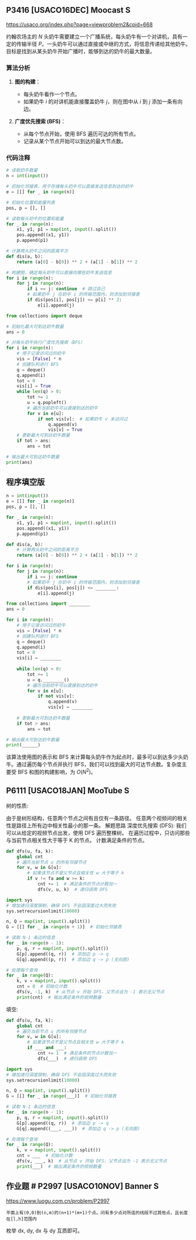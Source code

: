 ## P3416 [USACO16DEC] Moocast S

https://usaco.org/index.php?page=viewproblem2&cpid=668

约翰农场主的 $N$ 头奶牛需要建立一个广播系统，每头奶牛有一个对讲机，具有一定的传输半径 $P$。一头奶牛可以通过直接或中继的方式，将信息传递给其他奶牛。目标是找到从某头奶牛开始广播时，能够到达的奶牛的最大数量。

### 算法分析

1. **图的构建**：
   - 每头奶牛看作一个节点。
   - 如果奶牛 $i$ 的对讲机能直接覆盖奶牛 $j$，则在图中从 $i$ 到 $j$ 添加一条有向边。

2. **广度优先搜索 (BFS)**：
   - 从每个节点开始，使用 BFS 遍历可达的所有节点。
   - 记录从某个节点开始可以到达的最大节点数。

### 代码注释

```python
# 读取奶牛数量
n = int(input())

# 初始化邻接表，用于存储每头奶牛可以直接发送信息到达的奶牛
e = [[] for _ in range(n)]

# 初始化位置和能量列表
pos, p = [], []

# 读取每头奶牛的位置和能量
for _ in range(n):
    x1, y1, p1 = map(int, input().split())
    pos.append((x1, y1))
    p.append(p1)

# 计算两头奶牛之间的距离平方
def dis(a, b):
    return (a[0] - b[0]) ** 2 + (a[1] - b[1]) ** 2

# 构建图，确定每头奶牛可以直接向哪些奶牛发送信息
for i in range(n): 
    for j in range(n):
        if i == j: continue  # 跳过自己
        # 如果奶牛 j 在奶牛 i 的传输范围内，则添加到邻接表
        if dis(pos[i], pos[j]) <= p[i] ** 2:
            e[i].append(j)

from collections import deque

# 初始化最大可到达奶牛数量
ans = 0

# 对每头奶牛执行广度优先搜索（BFS）
for i in range(n):
    # 用于记录访问过的奶牛
    vis = [False] * n
    # 创建队列进行 BFS
    q = deque()
    q.append(i)
    tot = 0
    vis[i] = True
    while len(q) > 0:
        tot += 1
        u = q.popleft()
        # 遍历当前奶牛可以直接到达的奶牛
        for v in e[u]:
            if not vis[v]:  # 如果奶牛 v 未访问过
                q.append(v)
                vis[v] = True
    # 更新最大可到达奶牛数量
    if tot > ans:
        ans = tot

# 输出最大可到达奶牛数量
print(ans)
```

## 程序填空版

```python
n = int(input())
e = [[] for _ in range(n)]
pos, p = [], []

for _ in range(n):
    x1, y1, p1 = map(int, input().split())
    pos.append((x1, y1))
    p.append(p1)

def dis(a, b):
    # 计算两头奶牛之间的距离平方
    return (a[0] - b[0]) ** 2 + (a[1] - b[1]) ** 2

for i in range(n): 
    for j in range(n):
        if i == j: continue
        # 如果奶牛 j 在奶牛 i 的传输范围内，则添加到邻接表
        if dis(pos[i], pos[j]) <= ________:
            e[i].append(j)

from collections import ________
ans = 0

for i in range(n):
    # 用于记录访问过的奶牛
    vis = [False] * n
    # 创建队列进行 BFS
    q = deque()
    q.append(i)
    tot = 0
    vis[i] = ________
    
    while len(q) > 0:
        tot += 1
        u = q.________()
        # 遍历当前奶牛可以直接到达的奶牛
        for v in e[u]:
            if not vis[v]:
                q.append(v)
                vis[v] = ________
    
    # 更新最大可到达奶牛数量
    if tot > ans:
        ans = tot

# 输出最大可到达奶牛数量
print(______)
```

该算法使用图的表示和 BFS 来计算每头奶牛作为起点时，最多可以到达多少头奶牛。通过遍历每个节点并执行 BFS，我们可以找到最大的可达节点数。复杂度主要受 BFS 和图的构建影响，为 $O(N^2)$。

## P6111 [USACO18JAN] MooTube S

树的性质:

由于是树形结构，任意两个节点之间有且仅有一条路径。
任意两个视频间的相关性是路径上所有边中相关性最小的那一条。
解题思路
深度优先搜索 (DFS):
我们可以从给定的视频节点出发，使用 DFS 遍历整棵树。
在遍历过程中，只访问那些与当前节点相关性大于等于  K 的节点。
计数满足条件的节点。

```python
def dfs(u, fa, k):
    global cnt
    # 遍历当前节点 u 的所有邻接节点
    for v, w in G[u]:
        # 如果该节点不是父节点且相关性 w 大于等于 k
        if v != fa and w >= k:
            cnt += 1  # 满足条件的节点计数加一
            dfs(v, u, k)  # 递归调用 DFS

import sys
# 增加递归深度限制，确保 DFS 不会因深度过大而失败
sys.setrecursionlimit(10000)

n, Q = map(int, input().split())
G = [[] for _ in range(n + 1)]  # 初始化邻接表

# 读取 N-1 条边的信息
for _ in range(n - 1):
    p, q, r = map(int, input().split())
    G[p].append((q, r))  # 添加边 p -> q
    G[q].append((p, r))  # 添加边 q -> p (无向图)

# 处理每个查询
for _ in range(Q):
    k, v = map(int, input().split())
    cnt = 0  # 初始化计数
    dfs(v, -1, k)  # 从节点 v 开始 DFS，父节点设为 -1 表示无父节点
    print(cnt)  # 输出满足条件的视频数量
```

填空:

```python
def dfs(u, fa, k):
    global cnt
    # 遍历当前节点 u 的所有邻接节点
    for v, w in G[u]:
        # 如果该节点不是父节点且相关性 w 大于等于 k
        if ___ and ___:
            cnt += 1  # 满足条件的节点计数加一
            dfs(___)  # 递归调用 DFS

import sys
# 增加递归深度限制，确保 DFS 不会因深度过大而失败
sys.setrecursionlimit(10000)

n, Q = map(int, input().split())
G = [[] for _ in range(___)]  # 初始化邻接表

# 读取 N-1 条边的信息
for _ in range(n - 1):
    p, q, r = map(int, input().split())
    G[p].append((q, r))  # 添加边 p -> q
    G[q].append((___, ___))  # 添加边 q -> p (无向图)

# 处理每个查询
for _ in range(Q):
    k, v = map(int, input().split())
    cnt = ___  # 初始化计数
    dfs(v, ___, k)  # 从节点 v 开始 DFS，父节点设为 -1 表示无父节点
    print(___)  # 输出满足条件的视频数量
```

## 作业题 # P2997 [USACO10NOV] Banner S

https://www.luogu.com.cn/problem/P2997

```
平面上有(0,0)到(n,m)的(n+1)*(m+1)个点。问有多少点对所连的线段不过其他点，且长度在[l,h]范围内
```

枚举 dx, dy, dx 与 dy 互质即可。

